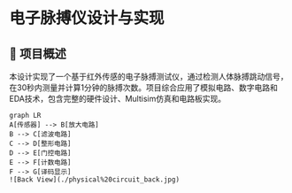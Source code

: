 # 电子脉搏仪设计与实现

## 📌 项目概述
本设计实现了一个基于红外传感的电子脉搏测试仪，通过检测人体脉搏跳动信号，在30秒内测量并计算1分钟的脉搏次数。项目综合应用了模拟电路、数字电路和EDA技术，包含完整的硬件设计、Multisim仿真和电路板实现。

```mermaid
graph LR
A[传感器] --> B[放大电路]
B --> C[滤波电路]
C --> D[整形电路]
D --> E[门控电路]
E --> F[计数电路]
F --> G[译码显示]
![Back View](./physical%20circuit_back.jpg)
